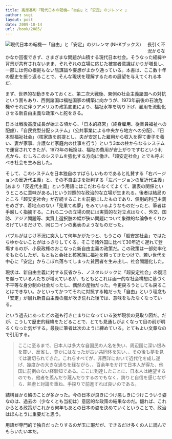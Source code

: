 ```yaml
---
title: 高原基彰『現代日本の転機―「自由」と「安定」のジレンマ 』
author: sugi
layout: post
date: 2009-10-14
url: /book/2085/
---
```

<a href="http://www.amazon.co.jp/exec/obidos/ASIN/4140911409/chezsugi-22/ref=nosim/" name="amazletlink" target="_blank"><img src="http://i0.wp.com/ecx.images-amazon.com/images/I/41W%2BkvniEfL._SL160_.jpg?w=660" alt="現代日本の転機―「自由」と「安定」のジレンマ (NHKブックス)" class="alignleft" style="float: left; margin: 0 20px 20px 0;" data-recalc-dims="1" /></a>

長引く不況からなかなか回復できず、さまざまな問題が山積する現代日本社会。そうなった経緯や背景が共有されないまま、ぞれぞれの立場に応じた被害者意識ばかりが増長し、一部には何の根拠もない陰謀論や妄想がまかり通っている。本書は、ここ数十年の歴史を振り返ることで、そんな現状を理解するための展望を与えてくれる本だ。

まず、世界的な動きをみておくと、第二次大戦後、東側の社会主義諸国への対抗という面もあり、西側諸国は福祉国家の構築に向かうが、1973年前後の石油危機やそれに伴うアメリカの政策変更により、福祉水準を切り下げ、雇用を流動化させる新自由主義な政策へと舵をきる。

日本は戦後高度成長が始まる頃から、「日本的経営」（終身雇用、従業員福祉への配慮）、「自民党型分配システム」（公共事業による中央から地方への分配）、『日本型福祉社会」（核家族を前提とし、夫が安定した雇用から収入を得て妻子を養い、妻が家事、介護など家庭内の仕事を行う）という3本の柱からなるシステムで運営されてきたが、1973年の転換は、福祉の費用が安上がりですむという利点から、むしろこのシステムを強化する方向に働き、「超安定社会」とでも呼ぶべき社会を生み出した。

そして、このシステムを日本独自のすばらしいものであると礼賛する「右バージョンの反近代主義」と、その不自由さを批判する「左バージョンの反近代主義」<span class="footnote">[あまり「反近代主義」という用語にはこだわらなくてよくて、裏表の関係というところに意味がある。]</span>という対照的な政治的な立場が生まれる。後者は結局のところ「超安定社会」が存続することを前提にしたものであり、個別的利己主義をめざす、着地点のない「見果てぬ夢」をみているようなものだったと、筆者は手厳しく指摘する。これら二つの立場の間には実質的な対立点はなく、外交、国防、アジア問題等、実質上選択肢の幅が狭い問題について象徴的な論争をくりひろげているだけで、同じコインの裏表のようなものだった。

バブルがはじけ不況に突入して何年かがたつと、もうこの「超安定社会」ではたちゆかないことがはっきりしてくる。そこで諸外国に比べて30年近く遅れて登場するのが、小泉政権のおこなった新自由主義の政策だ。この政策は一部効率化をもたらしたが、もともと会社と核家族に福祉を頼ってきたつけで、若い世代を中心に「安定」からこぼれ落ちてしまった貧困者を生み出し、社会問題化した。

現状は、新自由主義に対する反省から、ノスタルジックに「超安定社会」の復活を願っている人たちが増えているが、もともとこれは画一的な社会構想に基づく不平等な身分制の社会だったし、偶然の産物だった。今更戻ろうとしても戻ることはできない。かといってかつてそれに対抗する軸だった「自由」という理念も「安定」が崩れ新自由主義の嵐が吹き荒れた後では、意味をもたなくなっている。

という過去にあったどの道も行き止まりになっている姿が現状の見取り図だ。だが、こうして歴史的経緯をたどることで、とても見通しがよくなって目の前が明るくなった気がする。最後に筆者は次のように締めている。とてもよい文章なので引用する。

> ここに至るまで、日本人は多大な自国民の人名を失い、周辺国に深い恨みを買い、反省し、豊かにはなったが古い共同体を失い、、その後も夢を見ては裏切られてきた。これらすべてが、非西洋において近代化を成し遂げ、幾度かの大きな過ちを経ながら、、百余年をかけて日本人が得た、他国に前例のない経験知である。ここに到達したことに、日本人は絶望するのでも、他者を羨んだり蔑んだりするのでもなく、誇りと自信を感じながら、熟慮と討論を重ね、手探りで前進すれば良いのである。

結構目から鱗のことが多かった。今の日本が良きにつけ悪しきにつけこういう姿なのは、過去の（少なくとも当初は）意図的な政策の結果なのだ。翻れば、これからとる政策がこれから何年もあとの日本の姿を決めていくということで、政治はほんとうに重要だと思う。

用語が専門的で独自だったりするのが玉に瑕だが、できるだけ多くの人に読んでもらいたい本だ。

